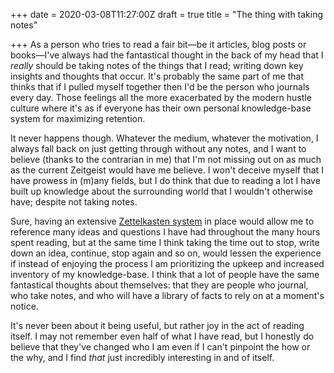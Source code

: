 +++
date = 2020-03-08T11:27:00Z
draft = true
title = "The thing with taking notes"

+++
As a person who tries to read a fair bit—be it articles, blog posts or books—I've always had the fantastical thought in the back of my head that I _really_ should be taking notes of the things that I read; writing down key insights and thoughts that occur. It's probably the same part of me that thinks that if I pulled myself together then I'd be the person who journals every day. Those feelings all the more exacerbated by the modern hustle culture where it's as if everyone has their own personal knowledge-base system for maximizing retention.

It never happens though. Whatever the medium, whatever the motivation, I always fall back on just getting through without any notes, and I want to believe (thanks to the contrarian in me) that I'm not missing out on as much as the current Zeitgeist would have me believe. I won't deceive myself that I have prowess in (m)any fields, but I do think that due to reading a lot I have built up knowledge about the surrounding world that I wouldn't otherwise have; despite not taking notes.

Sure, having an extensive [Zettelkasten system](https://zettelkasten.de/) in place would allow me to reference many ideas and questions I have had throughout the many hours spent reading, but at the same time I think taking the time out to stop, write down an idea, continue, stop again and so on, would lessen the experience if instead of enjoying the process I am prioritizing the upkeep and increased inventory of my knowledge-base. I think that a lot of people have the same fantastical thoughts about themselves: that they are people who journal, who take notes, and who will have a library of facts to rely on at a moment's notice.

It's never been about it being useful, but rather joy in the act of reading itself. I may not remember even half of what I have read, but I honestly do believe that they've changed who I am even if I can't pinpoint the how or the why, and I find _that_ just incredibly interesting in and of itself.